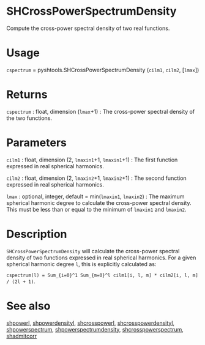 # SHCrossPowerSpectrumDensity

Compute the cross-power spectral density of two real functions.

# Usage

`cspectrum` = pyshtools.SHCrossPowerSpectrumDensity (`cilm1`, `cilm2`, [`lmax`])

# Returns

`cspectrum` : float, dimension (`lmax`+1)
:   The cross-power spectral density of the two functions.

# Parameters

`cilm1` : float, dimension (2, `lmaxin1`+1, `lmaxin1`+1)
:   The first function expressed in real spherical harmonics.

`cilm2` : float, dimension (2, `lmaxin2`+1, `lmaxin2`+1)
:   The second function expressed in real spherical harmonics.
	
`lmax` : optional, integer, default = min(`lmaxin1`, `lmaxin2`)
:   The maximum spherical harmonic degree to calculate the cross-power spectral density. This must be less than or equal to the minimum of `lmaxin1` and `lmaxin2`.

# Description

`SHCrossPowerSpectrumDensity` will calculate the cross-power spectral density of two functions expressed in real spherical harmonics. For a given spherical harmonic degree `l`, this is explicitly calculated as:

`cspectrum(l) = Sum_{i=0}^1 Sum_{m=0}^l cilm1[i, l, m] * cilm2[i, l, m] / (2l + 1)`.

# See also

[shpowerl](pyshpowerl.html), [shpowerdensityl](pyshpowerdensityl.html), [shcrosspowerl](pyshcrosspowerl.html), [shcrosspowerdensityl](pyshcrosspowerdensityl.html), [shpowerspectrum](pyshpowerspectrum.html), [shpowerspectrumdensity](pyshpowerspectrumdensity.html), [shcrosspowerspectrum](pyshcrosspowerspectrum.html), [shadmitcorr](pyshadmitcorr.html)
